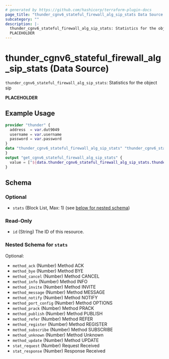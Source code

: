 ```yaml
---
# generated by https://github.com/hashicorp/terraform-plugin-docs
page_title: "thunder_cgnv6_stateful_firewall_alg_sip_stats Data Source - terraform-provider-thunder"
subcategory: ""
description: |-
  thunder_cgnv6_stateful_firewall_alg_sip_stats: Statistics for the object sip
  PLACEHOLDER
---
```


# thunder_cgnv6_stateful_firewall_alg_sip_stats (Data Source)

`thunder_cgnv6_stateful_firewall_alg_sip_stats`: Statistics for the object sip

__PLACEHOLDER__

## Example Usage

```terraform
provider "thunder" {
  address  = var.dut9049
  username = var.username
  password = var.password
}
data "thunder_cgnv6_stateful_firewall_alg_sip_stats" "thunder_cgnv6_stateful_firewall_alg_sip_stats" {
}
output "get_cgnv6_stateful_firewall_alg_sip_stats" {
  value = ["${data.thunder_cgnv6_stateful_firewall_alg_sip_stats.thunder_cgnv6_stateful_firewall_alg_sip_stats}"]
}
```

<!-- schema generated by tfplugindocs -->
## Schema

### Optional

- `stats` (Block List, Max: 1) (see [below for nested schema](#nestedblock--stats))

### Read-Only

- `id` (String) The ID of this resource.

<a id="nestedblock--stats"></a>
### Nested Schema for `stats`

Optional:

- `method_ack` (Number) Method ACK
- `method_bye` (Number) Method BYE
- `method_cancel` (Number) Method CANCEL
- `method_info` (Number) Method INFO
- `method_invite` (Number) Method INVITE
- `method_message` (Number) Method MESSAGE
- `method_notify` (Number) Method NOTIFY
- `method_port_config` (Number) Method OPTIONS
- `method_prack` (Number) Method PRACK
- `method_publish` (Number) Method PUBLISH
- `method_refer` (Number) Method REFER
- `method_register` (Number) Method REGISTER
- `method_subscribe` (Number) Method SUBSCRIBE
- `method_unknown` (Number) Method Unknown
- `method_update` (Number) Method UPDATE
- `stat_request` (Number) Request Received
- `stat_response` (Number) Response Received


